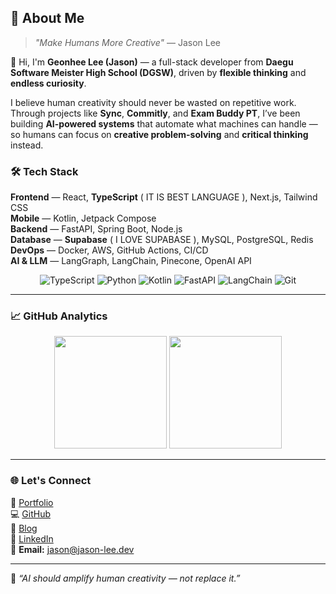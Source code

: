 ## 🚀 About Me

> *"Make Humans More Creative"* — Jason Lee

👋 Hi, I'm **Geonhee Lee (Jason)** — a full-stack developer from **Daegu Software Meister High School (DGSW)**, driven by **flexible thinking** and **endless curiosity**.

I believe human creativity should never be wasted on repetitive work.  
Through projects like **Sync**, **Commitly**, and **Exam Buddy PT**, I’ve been building **AI-powered systems** that automate what machines can handle — so humans can focus on **creative problem-solving** and **critical thinking** instead.

### 🛠️ Tech Stack

**Frontend** — React, **TypeScript** ( IT IS BEST LANGUAGE ), Next.js, Tailwind CSS  
**Mobile** — Kotlin, Jetpack Compose  
**Backend** — FastAPI, Spring Boot, Node.js  
**Database** — **Supabase** ( I LOVE SUPABASE ), MySQL, PostgreSQL, Redis
**DevOps** — Docker, AWS, GitHub Actions, CI/CD  
**AI & LLM** — LangGraph, LangChain, Pinecone, OpenAI API

<div align="center">
  <img src="https://img.shields.io/badge/typescript-%23007ACC.svg?style=for-the-badge&logo=typescript&logoColor=white" alt="TypeScript"/>
  <img src="https://img.shields.io/badge/python-3776AB?style=for-the-badge&logo=python&logoColor=white" alt="Python"/>
  <img src="https://img.shields.io/badge/kotlin-7F52FF?style=for-the-badge&logo=kotlin&logoColor=white" alt="Kotlin"/>
  <img src="https://img.shields.io/badge/fastapi-009688?style=for-the-badge&logo=fastapi&logoColor=white" alt="FastAPI"/>
  <img src="https://img.shields.io/badge/langchain-000000?style=for-the-badge&logo=openai&logoColor=white" alt="LangChain"/>
  <img src="https://img.shields.io/badge/git-F05032?style=for-the-badge&logo=git&logoColor=white" alt="Git"/>
</div>

---

### 📈 GitHub Analytics

<div align="center">
  <img height="180em" src="https://github-readme-stats.vercel.app/api?username=tumblecat44&show_icons=true&theme=tokyonight&hide_border=true" />
  <img height="180em" src="https://github-readme-stats.vercel.app/api/top-langs/?username=tumblecat44&layout=compact&langs_count=8&theme=tokyonight&hide_border=true" />
</div>

---

### 🌐 Let's Connect

📁 [Portfolio](https://jason-lee.dev)  
💻 [GitHub](https://github.com/tumblecat44)  
🧠 [Blog](https://jason-lee.dev/blog)  
🔗 [LinkedIn](https://linkedin.com/in/jason-lee)  
📧 **Email:** jason@jason-lee.dev  

---

💬 *“AI should amplify human creativity — not replace it.”*
